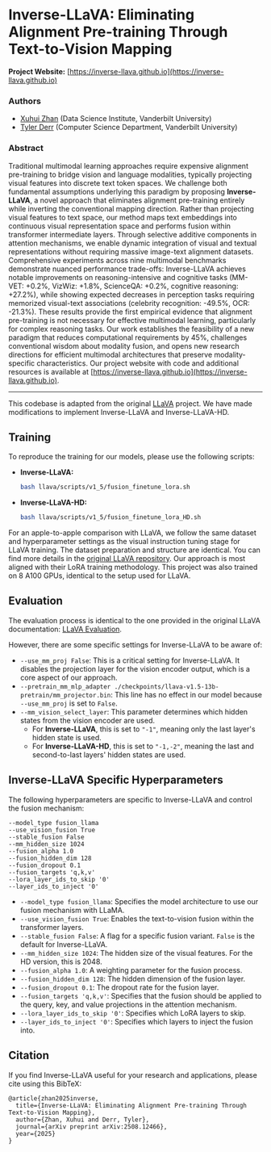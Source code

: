 # Inverse-LLaVA: Eliminating Alignment Pre-training Through Text-to-Vision Mapping

**Project Website:** [https://inverse-llava.github.io](https://inverse-llava.github.io)

### Authors

* [Xuhui Zhan](https://xuhuizhan5.github.io) (Data Science Institute, Vanderbilt University)
* [Tyler Derr](https://tylersnetwork.github.io) (Computer Science Department, Vanderbilt University)

### Abstract

Traditional multimodal learning approaches require expensive alignment pre-training to bridge vision and language modalities, typically projecting visual features into discrete text token spaces. We challenge both fundamental assumptions underlying this paradigm by proposing **Inverse-LLaVA**, a novel approach that eliminates alignment pre-training entirely while inverting the conventional mapping direction. Rather than projecting visual features to text space, our method maps text embeddings into continuous visual representation space and performs fusion within transformer intermediate layers. Through selective additive components in attention mechanisms, we enable dynamic integration of visual and textual representations without requiring massive image-text alignment datasets. Comprehensive experiments across nine multimodal benchmarks demonstrate nuanced performance trade-offs: Inverse-LLaVA achieves notable improvements on reasoning-intensive and cognitive tasks (MM-VET: +0.2%, VizWiz: +1.8%, ScienceQA: +0.2%, cognitive reasoning: +27.2%), while showing expected decreases in perception tasks requiring memorized visual-text associations (celebrity recognition: -49.5%, OCR: -21.3%). These results provide the first empirical evidence that alignment pre-training is not necessary for effective multimodal learning, particularly for complex reasoning tasks. Our work establishes the feasibility of a new paradigm that reduces computational requirements by 45%, challenges conventional wisdom about modality fusion, and opens new research directions for efficient multimodal architectures that preserve modality-specific characteristics. Our project website with code and additional resources is available at [https://inverse-llava.github.io](https://inverse-llava.github.io).

---

This codebase is adapted from the original [LLaVA](https://github.com/haotian-liu/LLaVA) project. We have made modifications to implement Inverse-LLaVA and Inverse-LLaVA-HD.

## Training

To reproduce the training for our models, please use the following scripts:

* **Inverse-LLaVA:**
  ```bash
  bash llava/scripts/v1_5/fusion_finetune_lora.sh
  ```
* **Inverse-LLaVA-HD:**
  ```bash
  bash llava/scripts/v1_5/fusion_finetune_lora_HD.sh
  ```

For an apple-to-apple comparison with LLaVA, we follow the same dataset and hyperparameter settings as the visual instruction tuning stage for LLaVA training. The dataset preparation and structure are identical. You can find more details in the [original LLaVA repository](https://github.com/haotian-liu/LLaVA). Our approach is most aligned with their LoRA training methodology. This project was also trained on 8 A100 GPUs, identical to the setup used for LLaVA.

## Evaluation

The evaluation process is identical to the one provided in the original LLaVA documentation: [LLaVA Evaluation](https://github.com/haotian-liu/LLaVA/blob/main/docs/Evaluation.md).

However, there are some specific settings for Inverse-LLaVA to be aware of:

* `--use_mm_proj False`: This is a critical setting for Inverse-LLaVA. It disables the projection layer for the vision encoder output, which is a core aspect of our approach.
* `--pretrain_mm_mlp_adapter ./checkpoints/llava-v1.5-13b-pretrain/mm_projector.bin`: This line has no effect in our model because `--use_mm_proj` is set to `False`.
* `--mm_vision_select_layer`: This parameter determines which hidden states from the vision encoder are used.
  * For **Inverse-LLaVA**, this is set to `"-1"`, meaning only the last layer's hidden state is used.
  * For **Inverse-LLaVA-HD**, this is set to `"-1,-2"`, meaning the last and second-to-last layers' hidden states are used.

## Inverse-LLaVA Specific Hyperparameters

The following hyperparameters are specific to Inverse-LLaVA and control the fusion mechanism:

```
--model_type fusion_llama
--use_vision_fusion True
--stable_fusion False
--mm_hidden_size 1024
--fusion_alpha 1.0
--fusion_hidden_dim 128
--fusion_dropout 0.1
--fusion_targets 'q,k,v'
--lora_layer_ids_to_skip '0'
--layer_ids_to_inject '0'
```

* `--model_type fusion_llama`: Specifies the model architecture to use our fusion mechanism with LLaMA.
* `--use_vision_fusion True`: Enables the text-to-vision fusion within the transformer layers.
* `--stable_fusion False`: A flag for a specific fusion variant. `False` is the default for Inverse-LLaVA.
* `--mm_hidden_size 1024`: The hidden size of the visual features. For the HD version, this is 2048.
* `--fusion_alpha 1.0`: A weighting parameter for the fusion process.
* `--fusion_hidden_dim 128`: The hidden dimension of the fusion layer.
* `--fusion_dropout 0.1`: The dropout rate for the fusion layer.
* `--fusion_targets 'q,k,v'`:  Specifies that the fusion should be applied to the query, key, and value projections in the attention mechanism.
* `--lora_layer_ids_to_skip '0'`:  Specifies which LoRA layers to skip.
* `--layer_ids_to_inject '0'`: Specifies which layers to inject the fusion into.

## Citation

If you find Inverse-LLaVA useful for your research and applications, please cite using this BibTeX:

```
@article{zhan2025inverse,
  title={Inverse-LLaVA: Eliminating Alignment Pre-training Through Text-to-Vision Mapping},
  author={Zhan, Xuhui and Derr, Tyler},
  journal={arXiv preprint arXiv:2508.12466},
  year={2025}
}
```
